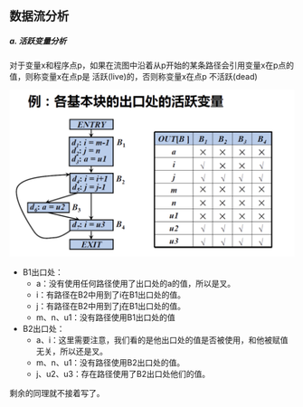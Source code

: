 
## 数据流分析

##### a. 活跃变量分析
对于变量x和程序点p，如果在流图中沿着从p开始的某条路径会引用变量x在p点的值，则称变量x在点p是 活跃(live)的，否则称变量x在点p 不活跃(dead)

![](./img/1.png)

- B1出口处：
    - a：没有使用任何路径使用了出口处的a的值，所以是叉。
    - i：有路径在B2中用到了i在B1出口处的值。
    - j：有路径在B2中用到了j在B1出口处的值。
    - m、n、u1：没有路径使用B1出口处的值
- B2出口处：
    - a、i：这里需要注意，我们看的是他出口处的值是否被使用，和他被赋值无关，所以还是叉。
    - m、n、u1：没有路径使用B2出口处的值。
    - j、u2、u3：存在路径使用了B2出口处他们的值。

剩余的同理就不接着写了。